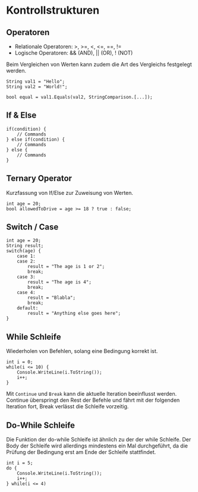 # Kontrollstrukturen

## Operatoren

* Relationale Operatoren: >, >=, <, <=, ==, !=
* Logische Operatoren: && (AND), || (OR), ! (NOT)

Beim Vergleichen von Werten kann zudem die Art des Vergleichs festgelegt werden.

```CSharp
String val1 = "Hello";
String val2 = "World!";

bool equal = val1.Equals(val2, StringComparison.[...]);
```

## If & Else

```CSharp
if(condition) {
	// Commands
} else if(condition) {
	// Commands
} else {
	// Commands
}
```

## Ternary Operator

Kurzfassung von If/Else zur Zuweisung von Werten.

```CSharp
int age = 20;
bool allowedToDrive = age >= 18 ? true : false;
```

## Switch / Case

```CSharp
int age = 20;
String result;
switch(age) {
	case 1:
	case 2:
		result = "The age is 1 or 2";
		break;
	case 3:
		result = "The age is 4";
		break;
	case 4:
		result = "Blabla";
		break;
	default:
		result = "Anything else goes here";
}
```

## While Schleife

Wiederholen von Befehlen, solang eine Bedingung korrekt ist.

```CSharp
int i = 0;
while(i <= 10) {
	Console.WriteLine(i.ToString());
	i++;
}
```

Mit ```Continue``` und ```Break``` kann die aktuelle Iteration beeinflusst werden. Continue überspringt den Rest der Befehle und fährt mit der folgenden Iteration fort, Break verlässt die Schleife vorzeitig.

## Do-While Schleife

Die Funktion der do-while Schleife ist ähnlich zu der der while Schleife. Der Body der Schleife wird allerdings mindestens ein Mal durchgeführt, da die Prüfung der Bedingung erst am Ende der Schleife stattfindet.

```CSharp
int i = 5;
do {
	Console.WriteLine(i.ToString());
	i++;
} while(i <= 4)
```